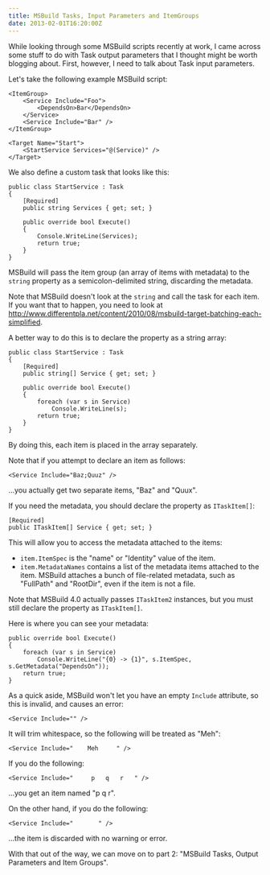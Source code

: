 ```yaml
---
title: MSBuild Tasks, Input Parameters and ItemGroups
date: 2013-02-01T16:20:00Z
---
```

While looking through some MSBuild scripts recently at work, I came across some stuff to do with Task output parameters that I thought might be worth blogging about. First, however, I need to talk about Task input parameters.

Let's take the following example MSBuild script:

    <ItemGroup>
		<Service Include="Foo">
			<DependsOn>Bar</DependsOn>
		</Service>
		<Service Include="Bar" />
	</ItemGroup>

	<Target Name="Start">
		<StartService Services="@(Service)" />
	</Target>

We also define a custom task that looks like this:

	public class StartService : Task
	{
		[Required]
		public string Services { get; set; }
		
		public override bool Execute()
		{
			Console.WriteLine(Services);
			return true;
		}
	}
	
MSBuild will pass the item group (an array of items with metadata) to the `string` property as a semicolon-delimited string, discarding the metadata.

Note that MSBuild doesn't look at the `string` and call the task for each item. If you want that to happen, you need to look at http://www.differentpla.net/content/2010/08/msbuild-target-batching-each-simplified.

A better way to do this is to declare the property as a string array:

	public class StartService : Task
	{
    	[Required]
		public string[] Service { get; set; }

		public override bool Execute()
		{
			foreach (var s in Service)
				Console.WriteLine(s);
			return true;
		}
	}

By doing this, each item is placed in the array separately.

Note that if you attempt to declare an item as follows:

	<Service Include="Baz;Quuz" />

...you actually get two separate items, "Baz" and "Quux".

If you need the metadata, you should declare the property as `ITaskItem[]`:

	[Required]
	public ITaskItem[] Service { get; set; }

This will allow you to access the metadata attached to the items:

 * `item.ItemSpec` is the "name" or "Identity" value of the item.
 * `item.MetadataNames` contains a list of the metadata items attached to the item. MSBuild attaches a bunch of file-related metadata, such as "FullPath" and "RootDir", even if the item is not a file.

Note that MSBuild 4.0 actually passes `ITaskItem2` instances, but you must still declare the property as `ITaskItem[]`.

Here is where you can see your metadata:

	public override bool Execute()
    {
    	foreach (var s in Service)
        	Console.WriteLine("{0} -> {1}", s.ItemSpec, s.GetMetadata("DependsOn"));
        return true;
    }

As a quick aside, MSBuild won't let you have an empty `Include` attribute, so this is invalid, and causes an error:

	<Service Include="" />

It will trim whitespace, so the following will be treated as "Meh":

	<Service Include="    Meh     " />

If you do the following:

	<Service Include="     p   q   r   " />

...you get an item named "p   q   r".

On the other hand, if you do the following:

	<Service Include="       " />

...the item is discarded with no warning or error.

With that out of the way, we can move on to part 2: "MSBuild Tasks, Output Parameters and Item Groups".
